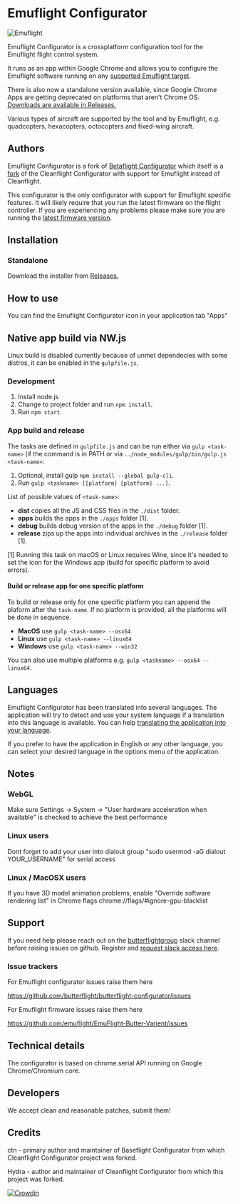 # Emuflight Configurator

![Emuflight](http://butterflight.co/img/butterflight-logo.svg)

Emuflight Configurator is a crossplatform configuration tool for the Emuflight flight control system.

It runs as an app within Google Chrome and allows you to configure the Emuflight software running on any [supported Emuflight target](https://github.com/emuflight/EmuFlight-Butter-Varient/tree/master/src/main/target).

There is also now a standalone version available, since Google Chrome Apps are getting deprecated on platforms that aren't Chrome OS. [Downloads are available in Releases.](https://github.com/butterflight/butterflight-configurator/releases)

Various types of aircraft are supported by the tool and by Emuflight, e.g. quadcopters, hexacopters, octocopters and fixed-wing aircraft.

## Authors

Emuflight Configurator is a fork of [Betaflight Configurator](https://github.com/betaflight/betaflight-configurator) which itself is a [fork](#credits) of the Cleanflight Configurator with support for Emuflight instead of Cleanflight.

This configurator is the only configurator with support for Emuflight specific features. It will likely require that you run the latest firmware on the flight controller.
If you are experiencing any problems please make sure you are running the [latest firmware version](https://github.com/emuflight/EmuFlight-Butter-Varient/releases/).

## Installation

### Standalone

Download the installer from [Releases.](https://github.com/butterflight/butterflight-configurator/releases)

## How to use

You can find the Emuflight Configurator icon in your application tab "Apps"

## Native app build via NW.js

Linux build is disabled currently because of unmet dependecies with some distros, it can be enabled in the `gulpfile.js`.

### Development

1. Install node.js
2. Change to project folder and run `npm install`.
3. Run `npm start`.

### App build and release

The tasks are defined in `gulpfile.js` and can be run either via `gulp <task-name>` (if the command is in PATH or via `../node_modules/gulp/bin/gulp.js <task-name>`:

1. Optional, install gulp `npm install --global gulp-cli`.
2. Run `gulp <taskname> [[platform] [platform] ...]`.

List of possible values of `<task-name>`:
* **dist** copies all the JS and CSS files in the `./dist` folder.
* **apps** builds the apps in the `./apps` folder [1].
* **debug** builds debug version of the apps in the `./debug` folder [1].
* **release** zips up the apps into individual archives in the `./release` folder [1].

[1] Running this task on macOS or Linux requires Wine, since it's needed to set the icon for the Windows app (build for specific platform to avoid errors).

#### Build or release app for one specific platform
To build or release only for one specific platform you can append the plaform after the `task-name`.
If no platform is provided, all the platforms will be done in sequence.

* **MacOS** use `gulp <task-name> --osx64`
* **Linux** use `gulp <task-name> --linux64`
* **Windows** use `gulp <task-name> --win32`

You can also use multiple platforms e.g. `gulp <taskname> --osx64 --linux64`.

## Languages

Emuflight Configurator has been translated into several languages. The application will try to detect and use your system language if a translation into this language is available. You can help [translating the application into your language](https://crowdin.com/project/butterflight-configurator).

If you prefer to have the application in English or any other language, you can select your desired language in the options menu of the application.

## Notes

### WebGL

Make sure Settings -> System -> "User hardware acceleration when available" is checked to achieve the best performance

### Linux users

Dont forget to add your user into dialout group "sudo usermod -aG dialout YOUR_USERNAME" for serial access

### Linux / MacOSX users

If you have 3D model animation problems, enable "Override software rendering list" in Chrome flags chrome://flags/#ignore-gpu-blacklist

## Support

If you need help please reach out on the [butterflightgroup](https://butterflightgroup.slack.com) slack channel before raising issues on github. Register and [request slack access here](http://www.butterflight.tk).

### Issue trackers

For Emuflight configurator issues raise them here

https://github.com/butterflight/butterflight-configurator/issues

For Emuflight firmware issues raise them here

https://github.com/emuflight/EmuFlight-Butter-Varient/issues

## Technical details

The configurator is based on chrome.serial API running on Google Chrome/Chromium core.

## Developers

We accept clean and reasonable patches, submit them!

## Credits

ctn - primary author and maintainer of Baseflight Configurator from which Cleanflight Configurator project was forked.

Hydra -  author and maintainer of Cleanflight Configurator from which this project was forked.

[![Crowdin](https://d322cqt584bo4o.cloudfront.net/butterflight-configurator/localized.svg)](https://crowdin.com/project/butterflight-configurator)
